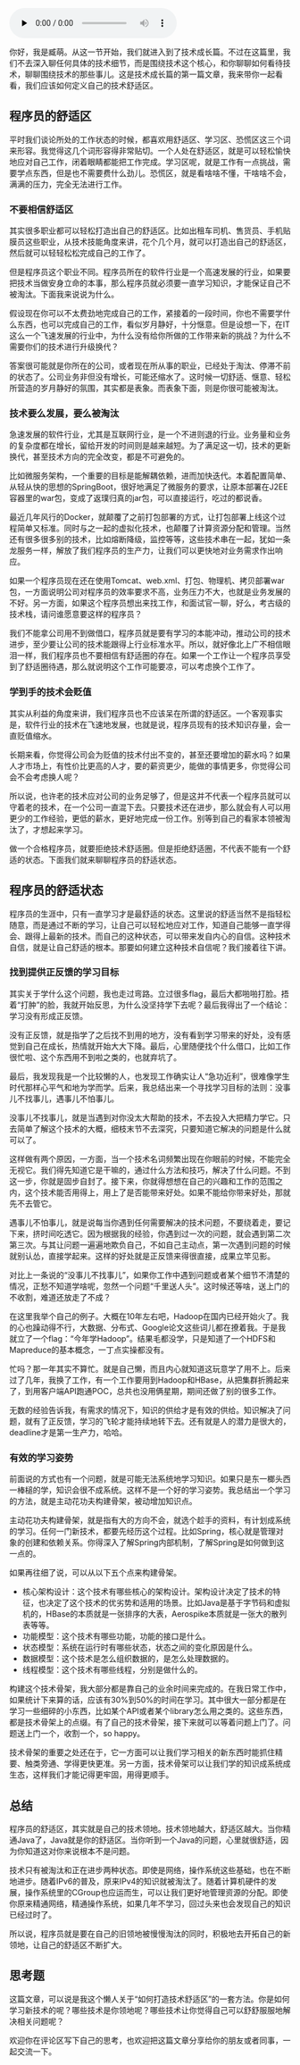 <audio id="audio" title="22 | 学习观：程序员如何定义自己的技术舒适区？" controls="" preload="none"><source id="mp3" src="https://static001.geekbang.org/resource/audio/1b/62/1b329ba43ce0bcc7001f2067f92a5562.mp3"></audio>

你好，我是臧萌。从这一节开始，我们就进入到了技术成长篇。不过在这篇里，我们不去深入聊任何具体的技术细节，而是围绕技术这个核心，和你聊聊如何看待技术，聊聊围绕技术的那些事儿。这是技术成长篇的第一篇文章，我来带你一起看看，我们应该如何定义自己的技术舒适区。

## 程序员的舒适区

平时我们谈论所处的工作状态的时候，都喜欢用舒适区、学习区、恐慌区这三个词来形容。我觉得这几个词形容得非常贴切。一个人处在舒适区，就是可以轻松愉快地应对自己工作，闭着眼睛都能把工作完成。学习区呢，就是工作有一点挑战，需要学点东西，但是也不需要费什么劲儿。恐慌区，就是看啥啥不懂，干啥啥不会，满满的压力，完全无法进行工作。

### 不要相信舒适区

其实很多职业都可以轻松打造出自己的舒适区。比如出租车司机、售货员、手机贴膜员这些职业，从技术技能角度来讲，花个几个月，就可以打造出自己的舒适区，然后就可以轻轻松松完成自己的工作了。

但是程序员这个职业不同。程序员所在的软件行业是一个高速发展的行业，如果要把技术当做安身立命的本事，那么程序员就必须要一直学习知识，才能保证自己不被淘汰。下面我来说说为什么。

假设现在你可以不太费劲地完成自己的工作，紧接着的一段时间，你也不需要学什么东西，也可以完成自己的工作，看似岁月静好，十分惬意。但是设想一下，在IT这么一个飞速发展的行业中，为什么没有给你所做的工作带来新的挑战？为什么不需要你们的技术进行升级换代？

答案很可能就是你所在的公司，或者现在所从事的职业，已经处于淘汰、停滞不前的状态了。公司业务非但没有增长，可能还缩水了。这时候一切舒适、惬意、轻松所营造的岁月静好的氛围，其实都是表象。而表象下面，则是你很可能被淘汰。

### 技术要么发展，要么被淘汰

急速发展的软件行业，尤其是互联网行业，是一个不进则退的行业。业务量和业务的复杂度都在增长，留给开发的时间则是越来越短。为了满足这一切，技术的更新换代，甚至技术方向的完全改变，都是不可避免的。

比如微服务架构，一个重要的目标是能解耦依赖，进而加快迭代。本着配置简单、从轻从快的思想的SpringBoot，很好地满足了微服务的要求，让原本部署在J2EE容器里的war包，变成了返璞归真的jar包，可以直接运行，吃过的都说香。

最近几年风行的Docker，就颠覆了之前打包部署的方式，让打包部署上线这个过程简单又标准。同时与之一起的虚拟化技术，也颠覆了计算资源分配和管理。当然还有很多很多别的技术，比如熔断降级，监控等等，这些技术串在一起，犹如一条龙服务一样，解放了我们程序员的生产力，让我们可以更快地对业务需求作出响应。

如果一个程序员现在还在使用Tomcat、web.xml、打包、物理机、拷贝部署war包，一方面说明公司对程序员的效率要求不高，业务压力不大，也就是业务发展的不好。另一方面，如果这个程序员想出来找工作，和面试官一聊，好么，考古级的技术栈，请问谁愿意要这样的程序员？

我们不能拿公司用不到做借口，程序员就是要有学习的本能冲动，推动公司的技术进步，至少要让公司的技术能跟得上行业标准水平。所以，就好像北上广不相信眼泪一样，我们程序员也不要相信有舒适圈的存在。如果一个工作让一个程序员享受到了舒适圈待遇，那么就说明这个工作可能要凉，可以考虑换个工作了。

### 学到手的技术会贬值

其实从利益的角度来讲，我们程序员也不应该呆在所谓的舒适区。一个客观事实是，软件行业的技术在飞速地发展，也就是说，程序员现有的技术知识存量，会一直贬值缩水。

长期来看，你觉得公司会为贬值的技术付出不变的，甚至还要增加的薪水吗？如果人才市场上，有性价比更高的人才，要的薪资更少，能做的事情更多，你觉得公司会不会考虑换人呢？

所以说，也许老的技术应对公司的业务足够了，但是这并不代表一个程序员就可以守着老的技术，在一个公司一直混下去。只要技术还在进步，那么就会有人可以用更少的工作经验，更低的薪水，更好地完成一份工作。别等到自己的看家本领被淘汰了，才想起来学习。

做一个合格程序员，就要拒绝技术舒适圈。但是拒绝舒适圈，不代表不能有一个舒适的状态。下面我们就来聊聊程序员的舒适状态。

## 程序员的舒适状态

程序员的生涯中，只有一直学习才是最舒适的状态。这里说的舒适当然不是指轻松随意，而是通过不断的学习，让自己可以轻松地应对工作，知道自己能够一直学得会、跟得上最新的技术。而自己的这种状态，可以带来发自内心的自信。这种技术自信，就是让自己舒适的根本。那要如何建立这种技术自信呢？我们接着往下讲。

### 找到提供正反馈的学习目标

其实关于学什么这个问题，我也走过弯路。立过很多flag，最后大都啪啪打脸。捂着“打肿”的脸，我就开始反思，为什么没坚持学下去呢？最后我得出了一个结论：学习没有形成正反馈。

没有正反馈，就是指学了之后找不到用的地方，没有看到学习带来的好处，没有感觉到自己在成长，热情就开始大大下降。最后，心里随便找个什么借口，比如工作很忙啦、这个东西用不到啦之类的，也就弃坑了。

最后，我发现我是一个比较懒的人，也发现工作确实让人“急功近利”，很难像学生时代那样心平气和地为学而学。后来，我总结出来一个寻找学习目标的法则：没事儿不找事儿，遇事儿不怕事儿。

没事儿不找事儿，就是当遇到对你没太大帮助的技术，不去投入大把精力学它。只去简单了解这个技术的大概，细枝末节不去深究，只要知道它解决的问题是什么就可以了。

这样做有两个原因，一方面，当一个技术名词频繁出现在你眼前的时候，不能完全无视它。我们得先知道它是干嘛的，通过什么方法和技巧，解决了什么问题。不到这一步，你就是固步自封了。接下来，你就得想想在自己的兴趣和工作的范围之内，这个技术能否用得上，用上了是否能带来好处。如果不能给你带来好处，那就先不去管它。

遇事儿不怕事儿，就是说每当你遇到任何需要解决的技术问题，不要绕着走，要记下来，挤时间吃透它。因为根据我的经验，你遇到过一次的问题，就会遇到第二次第三次。与其让问题一遍遍地欺负自己，不如自己主动点，第一次遇到问题的时候就别认怂，直接学起来。这样的好处就是正反馈来得很直接，成果立竿见影。

对比上一条说的“没事儿不找事儿”，如果你工作中遇到问题或者某个细节不清楚的情况，正愁不知道学啥呢，忽然一个问题“千里送人头”。这时候还等啥，送上门的不收割，难道还放走了不成？

在这里我举个自己的例子。大概在10年左右吧，Hadoop在国内已经开始火了。我的心也躁动得不行，大数据、分布式、Google论文这些词儿都在撩着我。于是我就立了一个flag：“今年学Hadoop”。结果毛都没学，只是知道了一个HDFS和Mapreduce的基本概念，一丁点实操都没有。

忙吗？那一年其实不算忙。就是自己懒，而且内心就知道这玩意学了用不上。后来过了几年，我换了工作，有一个工作要用到Hadoop和HBase，从把集群折腾起来了，到用客户端API跑通POC，总共也没用俩星期，期间还做了别的很多工作。

无数的经验告诉我，有需求的情况下，知识的供给才是有效的供给。知识解决了问题，就有了正反馈，学习的飞轮才能持续地转下去。还有就是人的潜力是很大的，deadline才是第一生产力，哈哈。

### 有效的学习姿势

前面说的方式也有一个问题，就是可能无法系统地学习知识。如果只是东一榔头西一棒槌的学，知识会很不成系统。这样不是一个好的学习姿势。我总结出一个学习的方法，就是主动花功夫构建骨架，被动增加知识点。

主动花功夫构建骨架，就是指有大的方向不会，就选个趁手的资料，有计划成系统的学习。任何一门新技术，都要先经历这个过程。比如Spring，核心就是管理对象的创建和依赖关系。你得深入了解Spring内部机制，了解Spring是如何做到这一点的。

如果再往细了说，可以从以下五个点来构建骨架。

- 核心架构设计：这个技术有哪些核心的架构设计。架构设计决定了技术的特征，也决定了这个技术的优劣势和适用的场景。比如Java是基于字节码和虚拟机的，HBase的本质就是一张排序的大表，Aerospike本质就是一张大的散列表等等。
- 功能模型：这个技术有哪些功能，功能的接口是什么。
- 状态模型：系统在运行时有哪些状态，状态之间的变化原因是什么。
- 数据模型：这个技术是怎么组织数据的，是怎么处理数据的。
- 线程模型：这个技术有哪些线程，分别是做什么的。

构建这个技术骨架，我大部分都是靠自己的业余时间来完成的。在我日常工作中，如果统计下来算的话，应该有30%到50%的时间在学习。其中很大一部分都是在学习一些细碎的小东西，比如某个API或者某个library怎么用之类的。这些东西，都是技术骨架上的点缀。有了自己的技术骨架，接下来就可以等着问题上门了。问题送上门一个，收割一个，so happy。

技术骨架的重要之处还在于，它一方面可以让我们学习相关的新东西时能抓住精要、触类旁通、学得更快更准。另一方面，技术骨架可以让我们学的知识成系统成生态，这样我们才能记得更牢固，用得更顺手。

## 总结

程序员的舒适区，其实就是自己的技术领地。技术领地越大，舒适区越大。当你精通Java了，Java就是你的舒适区。当你听到一个Java的问题，心里就很舒适，因为你知道这对你来说根本不是问题。

技术只有被淘汰和正在进步两种状态。即使是网络，操作系统这些基础，也在不断地进步。随着IPv6的普及，原来IPv4的知识就被淘汰了。随着计算机硬件的发展，操作系统里的CGroup也应运而生，可以让我们更好地管理资源的分配。即使你原来精通网络，精通操作系统，如果几年不学习，回过头来也会发现自己的知识已经过时了。

所以说，程序员就是要在自己的旧领地被慢慢淘汰的同时，积极地去开拓自己的新领地，让自己的舒适区不断扩大。<br>
<img src="https://static001.geekbang.org/resource/image/96/de/96d69ee22bce1293c3b9b724864dd7de.jpg" alt="">

## 思考题

这篇文章，可以说是我这个懒人关于“如何打造技术舒适区”的一套方法。你是如何学习新技术的呢？哪些技术是你领地呢？哪些技术让你觉得自己可以舒舒服服地解决相关问题呢？

欢迎你在评论区写下自己的思考，也欢迎把这篇文章分享给你的朋友或者同事，一起交流一下。
